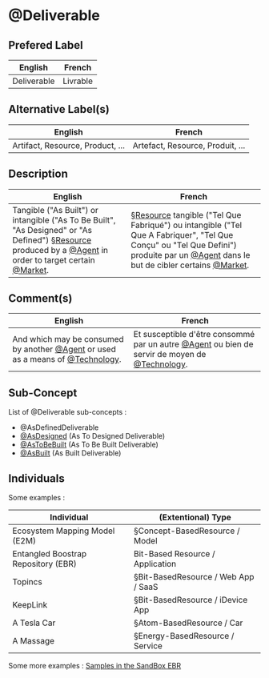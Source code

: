 @Deliverable
==

Prefered Label
-
<table>
    <thead>
        <tr>
            <th>English</th>
            <th>French</th>
        </tr>
    </thead>
    <tbody>
        <tr>
            <td>Deliverable</td>
            <td>Livrable</td>
        </tr>
    </tbody>
</table>

Alternative Label(s)
-
<table>
    <thead>
        <tr>
            <th>English</th>
            <th>French</th>
        </tr>
    </thead>
    <tbody>
        <tr>
            <td>Artifact, Resource, Product, ...</td>
            <td>Artefact, Resource, Produit, ...</td>
        </tr>
    </tbody>
</table>

Description
-
<table>
    <thead>
        <tr>
            <th>English</th>
            <th>French</th>
        </tr>
    </thead>
    <tbody>
        <tr>
            <td>Tangible ("As Built") or intangible ("As To Be Built", "As Designed" or "As Defined") <a href="https://github.com/iPlumb3r/EcosystemMappingModel/blob/master/1_Semantic/Conceptionary/%C2%A7Resource.md">§Resource</a> produced by a  <a href="https://github.com/iPlumb3r/EcosystemMappingModel/blob/master/1_Semantic/Conceptionary/%40Agent.md">@Agent</a> in order to target certain <a href="https://github.com/iPlumb3r/EcosystemMappingModel/blob/master/1_Semantic/Conceptionary/%40Market.md">@Market</a>.</td>
            <td><a href="https://github.com/iPlumb3r/EcosystemMappingModel/blob/master/1_Semantic/Conceptionary/%C2%A7Resource.md">§Resource</a> tangible ("Tel Que Fabriqué") ou intangible ("Tel Que A Fabriquer", "Tel Que Conçu" ou "Tel Que Defini")  produite par un <a href="https://github.com/iPlumb3r/EcosystemMappingModel/blob/master/1_Semantic/Conceptionary/%40Agent.md">@Agent</a> dans le but de cibler certains <a href="https://github.com/iPlumb3r/EcosystemMappingModel/blob/master/1_Semantic/Conceptionary/%40Market.md">@Market</a>.</td>
        </tr>
    </tbody>
</table>

Comment(s)
-
<table>
    <thead>
        <tr>
            <th>English</th>
            <th>French</th>
        </tr>
    </thead>
    <tbody>
        <tr>
            <td>And which may be consumed by another <a href="https://github.com/iPlumb3r/EcosystemMappingModel/blob/master/1_Semantic/Conceptionary/%40Agent.md">@Agent</a> or used as a means of <a href="https://github.com/iPlumb3r/EcosystemMappingModel/blob/master/1_Semantic/Conceptionary/%40Technology.md">@Technology</a>.</td>
            <td>Et susceptible d'être consommé par un autre <a href="https://github.com/iPlumb3r/EcosystemMappingModel/blob/master/1_Semantic/Conceptionary/%40Agent.md">@Agent</a> ou bien de servir de moyen de <a href="https://github.com/iPlumb3r/EcosystemMappingModel/blob/master/1_Semantic/Conceptionary/%40Technology.md">@Technology</a>.</td>
        </tr>
    </tbody>
</table>

Sub-Concept
-
List of @Deliverable sub-concepts : 
* @AsDefinedDeliverable
* <a href="https://github.com/iPlumb3r/EcosystemMappingModel/blob/master/1_Semantic/Conceptionary/@AsDesigned.md">@AsDesigned</a> (As To Designed Deliverable)
* <a href="https://github.com/iPlumb3r/EcosystemMappingModel/blob/master/1_Semantic/Conceptionary/@AsToBeBuilt.md">@AsToBeBuilt</a> (As To Be Built Deliverable)
* <a href="https://github.com/iPlumb3r/EcosystemMappingModel/blob/master/1_Semantic/Conceptionary/@AsBuilt.md">@AsBuilt</a> (As Built Deliverable)

Individuals
-


Some examples : 
<table>
    <thead>
        <tr>
            <th>Individual</th>
            <th>(Extentional) Type</th>
        </tr>
    </thead>
    <tbody>
        <tr>
            <td>Ecosystem Mapping Model (E2M)</td>
            <td>§Concept-BasedResource / Model</td>
        </tr>
        <tr>
            <td>Entangled Boostrap Repository (EBR)</td>
            <td>Bit-Based Resource / Application</td>
        </tr>
        <tr>
            <td>Topincs</td>
            <td>§Bit-BasedResource / Web App / SaaS</td>
        </tr>
        <tr>
            <td>KeepLink</td>
            <td>§Bit-BasedResource / iDevice App</td>
        </tr>
        <tr>
            <td>A Tesla Car</td>
            <td>§Atom-BasedResource / Car</td>
        </tr>
        <tr>
            <td>A Massage</td>
            <td>§Energy-BasedResource / Service</td>
        </tr>
    </tbody>
</table>

Some more examples : <a href="https://www.topincs.com/iPlumb3rSandBox/.index?tt=1220">Samples in the SandBox EBR</a>
